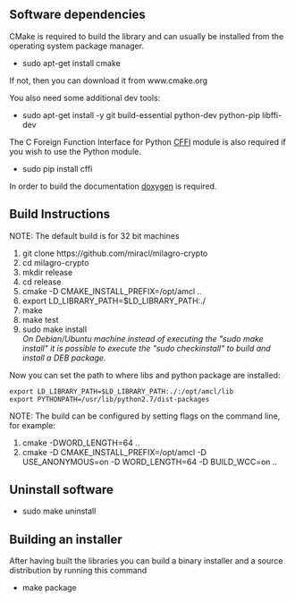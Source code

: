 <h2>Software dependencies</h2>

CMake is required to build the library and can usually be installed from
the operating system package manager.

<ul type="disc">
  <li>sudo apt-get install cmake</li>
</ul>
If not, then you can download it from www.cmake.org

You also need some additional dev tools:

<ul type="disc">
  <li>sudo apt-get install -y git build-essential python-dev python-pip libffi-dev</li>
</ul>

The C Foreign Function Interface for Python <a href="https://cffi.readthedocs.org/en/latest/">CFFI</a> module
is also required if you wish to use the Python module.

<ul type="disc">
  <li>sudo pip install cffi</li>
</ul>

In order to build the documentation <a href="http://www.stack.nl/~dimitri/doxygen/">doxygen</a> is required.

<h2>Build Instructions</h2>

<p>NOTE: The default build is for 32 bit machines</p>

<ol type="disc">
  <li>git clone https://github.com/miracl/milagro-crypto</li>
  <li>cd milagro-crypto</li>
  <li>mkdir release</li>
  <li>cd release</li>
  <li>cmake -D CMAKE_INSTALL_PREFIX=/opt/amcl ..</li>
  <li>export LD_LIBRARY_PATH=$LD_LIBRARY_PATH:./</li>
  <li>make</li>
  <li>make test</li>
  <li>sudo make install<br />
  <em>On Debian/Ubuntu machine instead of executing the "sudo make install" it is possible to execute the "sudo checkinstall" to build and install a DEB package.</em></li>
</ol>

Now you can set the path to where libs and python package are installed:

    export LD_LIBRARY_PATH=$LD_LIBRARY_PATH:./:/opt/amcl/lib
    export PYTHONPATH=/usr/lib/python2.7/dist-packages


<p>NOTE: The build can be configured by setting flags on the command line, for example:</p>

<ol type="disc">
  <li>cmake -DWORD_LENGTH=64 ..</li>
  <li>cmake -D CMAKE_INSTALL_PREFIX=/opt/amcl -D USE_ANONYMOUS=on -D WORD_LENGTH=64 -D BUILD_WCC=on ..</li>
</ol>

<h2>Uninstall software</h2>

<ul type="disc">
  <li>sudo make uninstall</li>
</ul>

<h2>Building an installer</h2>

<p>After having built the libraries you can build a binary installer and a source distribution by running this command</p>

<ul type="disc">
  <li>make package</li>
</ul>


